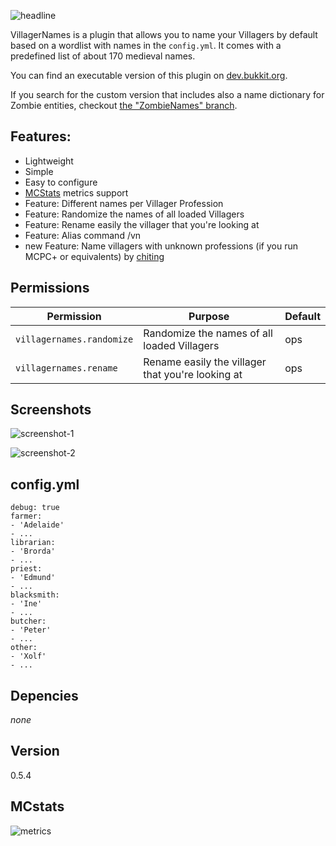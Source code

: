 ![headline](http://static.yeahwh.at/plugins/VillagerNames/typo.png)

VillagerNames is a plugin that allows you to name your Villagers by default based on a wordlist with names in the `config.yml`. It comes with a predefined list of about 170 medieval names.

You can find an executable version of this plugin on [dev.bukkit.org](http://dev.bukkit.org/server-mods/villagernames/).

If you search for the custom version that includes also a name dictionary for Zombie entities, checkout [the "ZombieNames" branch](https://github.com/frdmn/VillagerNames/tree/ZombieNames).

## Features:

* Lightweight
* Simple
* Easy to configure
* [MCStats](http://mcstats.org/) metrics support
* Feature: Different names per Villager Profession
* Feature: Randomize the names of all loaded Villagers
* Feature: Rename easily the villager that you're looking at
* Feature: Alias command /vn
* new Feature: Name villagers with unknown professions (if you run MCPC+ or equivalents) by [chiting](http://dev.bukkit.org/profiles/chiting/)

## Permissions

Permission | Purpose | Default
--- | --- | ---
`villagernames.randomize` | Randomize the names of all loaded Villagers | ops
`villagernames.rename` | Rename easily the villager that you're looking at | ops

## Screenshots

![screenshot-1](http://static.yeahwh.at/plugins/VillagerNames/screen1.png)

![screenshot-2](http://static.yeahwh.at/plugins/VillagerNames/screen2.png)

## config.yml

    debug: true
    farmer:
    - 'Adelaide'
    - ...
    librarian:
    - 'Brorda'
    - ...
    priest:
    - 'Edmund'
    - ...
    blacksmith:
    - 'Ine'
    - ...
    butcher:
    - 'Peter'
    - ...
    other:
    - 'Xolf'
    - ...

## Depencies

_none_

## Version

0.5.4

## MCstats

![metrics](http://api.mcstats.org/signature/VillagerNames.png)
